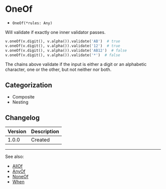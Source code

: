 # OneOf

- `OneOf(*rules: Any)`

Will validate if exactly one inner validator passes.

```python
v.oneOf(v.digit(), v.alpha()).validate('AB')  # true
v.oneOf(v.digit(), v.alpha()).validate('12')  # true
v.oneOf(v.digit(), v.alpha()).validate('AB12')  # false
v.oneOf(v.digit(), v.alpha()).validate('*')  # false
```

The chains above validate if the input is either a digit or an alphabetic
character, one or the other, but not neither nor both.

## Categorization

- Composite
- Nesting

## Changelog

Version | Description
--------|-------------
  1.0.0 | Created

***
See also:

- [AllOf](AllOf.md)
- [AnyOf](AnyOf.md)
- [NoneOf](NoneOf.md)
- [When](When.md)